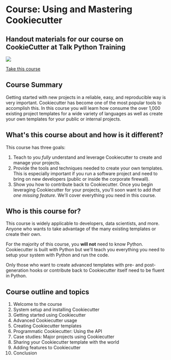 # Course: Using and Mastering Cookiecutter

## Handout materials for our course on CookieCutter at Talk Python Training

[![](https://raw.githubusercontent.com/mikeckennedy/cookiecutter-course/master/readme_resources/cookiecutter-course-sm-play.png?token=AB8PaZXF1TiEAIjUpRDZ0HqaTkl3OLz5ks5YxYYkwA%3D%3D)](https://training.talkpython.fm/courses/explore_cookiecutter_course/using-and-mastering-cookiecutter-templates-for-project-creation)

[Take this course](https://training.talkpython.fm/courses/explore_cookiecutter_course/using-and-mastering-cookiecutter-templates-for-project-creation)

## Course Summary

Getting started with new projects in a reliable, easy, and reproducible way is very important. Cookiecutter has become one of the most popular tools to accomplish this. In this course you will learn how consume the over 1,000 existing project templates for a wide variety of languages as well as create your own templates for your public or internal projects.

## What's this course about and how is it different?

This course has three goals:

1. Teach to you *fully* understand and leverage Cookiecutter to create and manage your projects.
2. Provide the tools and techniques needed to create your own templates. This is especially important if you run a software project and need to bring on new developers (public or inside the corporate firewall).
3. Show you how to contribute back to Cookiecutter. Once you begin leveraging Cookiecutter for your projects, you'll soon want to add *that one missing feature*. We'll cover everything you need in this course.

## Who is this course for?

This course is widely applicable to developers, data scientists, and more. Anyone who wants to take advantage of the many existing templates or create their own.

For the majority of this course, you **will not** need to know Python. Cookiecutter is built with Python but we'll teach you everything you need to setup your system with Python and run the code.

Only those who want to create advanced templates with pre- and post-generation hooks or contribute back to Cookiecutter itself need to be fluent in Python.

## Course outline and topics

1. Welcome to the course
2. System setup and installing Cookiecutter
3. Getting started using Cookiecutter
4. Advanced Cookiecutter usage
5. Creating Cookiecutter templates
6. Programmatic Cookiecutter: Using the API
7. Case studies: Major projects using Cookiecutter
8. Sharing your Cookiecutter template with the world
9. Adding features to Cookiecutter
10. Conclusion